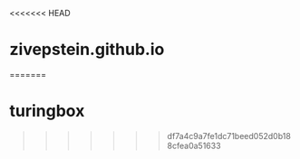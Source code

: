<<<<<<< HEAD
# zivepstein.github.io
=======
# turingbox
>>>>>>> df7a4c9a7fe1dc71beed052d0b188cfea0a51633
